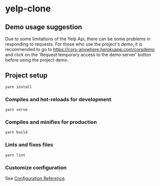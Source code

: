 # yelp-clone

## Demo usage suggestion

Due to some limitations of the Yelp Api, there can be some problems in responding to requests. For those who use the project's demo, it is recommended to go to https://cors-anywhere.herokuapp.com/corsdemo and click on the 'Request temporary access to the demo server' button before using the project demo.

## Project setup
```
yarn install
```

### Compiles and hot-reloads for development
```
yarn serve
```

### Compiles and minifies for production
```
yarn build
```

### Lints and fixes files
```
yarn lint
```

### Customize configuration
See [Configuration Reference](https://cli.vuejs.org/config/).
